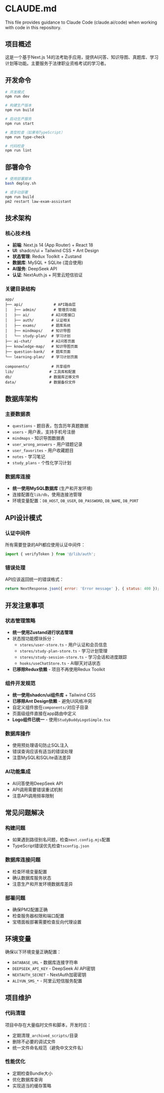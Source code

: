 # CLAUDE.md

This file provides guidance to Claude Code (claude.ai/code) when working with code in this repository.

## 项目概述

这是一个基于Next.js 14的法考助手应用，提供AI问答、知识导图、真题库、学习计划等功能。主要服务于法律职业资格考试的学习者。

## 开发命令

```bash
# 开发模式
npm run dev

# 构建生产版本  
npm run build

# 启动生产服务
npm run start

# 类型检查（如果有TypeScript）
npm run type-check

# 代码检查
npm run lint
```

## 部署命令

```bash
# 使用部署脚本
bash deploy.sh

# 或手动部署
npm run build
pm2 restart law-exam-assistant
```

## 技术架构

### 核心技术栈
- **前端**: Next.js 14 (App Router) + React 18
- **UI**: shadcn/ui + Tailwind CSS + Ant Design  
- **状态管理**: Redux Toolkit + Zustand
- **数据库**: MySQL + SQLite (混合使用)
- **AI服务**: DeepSeek API
- **认证**: NextAuth.js + 阿里云短信验证

### 关键目录结构
```
app/
├── api/              # API路由层
│   ├── admin/        # 管理员功能
│   ├── ai/          # AI问答接口
│   ├── auth/        # 认证相关
│   ├── exams/       # 题库系统
│   ├── mindmaps/    # 知识导图
│   └── study-plan/  # 学习计划
├── ai-chat/         # AI问答页面
├── knowledge-map/   # 知识导图页面
├── question-bank/   # 题库页面
└── learning-plan/   # 学习计划页面

components/          # 共享组件
lib/                # 工具库和配置
db/                 # 数据库迁移文件
data/               # 数据备份文件
```

## 数据库架构

### 主要数据表
- `questions` - 题目表，包含历年真题数据
- `users` - 用户表，支持手机号注册
- `mindmaps` - 知识导图数据表
- `user_wrong_answers` - 用户错题记录
- `user_favorites` - 用户收藏题目
- `notes` - 学习笔记
- `study_plans` - 个性化学习计划

### 数据库连接
- **统一使用MySQL数据库** (生产和开发环境)
- 连接配置在`lib/db`，使用连接池管理
- 环境变量配置：`DB_HOST`, `DB_USER`, `DB_PASSWORD`, `DB_NAME`, `DB_PORT`

## API设计模式

### 认证中间件
所有需要登录的API都应使用认证中间件：
```javascript
import { verifyToken } from '@/lib/auth';
```

### 错误处理
API应该返回统一的错误格式：
```javascript
return NextResponse.json({ error: 'Error message' }, { status: 400 });
```

## 开发注意事项

### 状态管理策略
- **统一使用Zustand进行状态管理**
- 状态按功能模块拆分：
  - `stores/user-store.ts` - 用户认证和会员信息
  - `stores/study-plan-store.ts` - 学习计划管理
  - `stores/study-session-store.ts` - 学习会话和进度跟踪
  - `hooks/useChatStore.ts` - AI聊天对话状态
- **已移除Redux依赖** - 项目不再使用Redux Toolkit

### 组件开发规范
- **统一使用shadcn/ui组件库** + Tailwind CSS
- **已移除Ant Design依赖** - 避免UI风格冲突
- 自定义组件放在`components/`对应子目录
- 页面级组件直接在app路由中定义
- **Logo组件已统一** - 使用`StudyBuddyLogoSimple.tsx`

### 数据库操作
- 使用预处理语句防止SQL注入
- 错误查询应该有适当的错误处理
- 注意MySQL和SQLite语法差异

### AI功能集成
- AI问答使用DeepSeek API
- API调用需要错误重试机制
- 注意API调用频率限制

## 常见问题解决

### 构建问题
- 如果遇到路径别名问题，检查`next.config.mjs`配置
- TypeScript错误优先检查`tsconfig.json`

### 数据库连接问题
- 检查环境变量配置
- 确认数据库服务状态
- 注意生产和开发环境数据库差异

### 部署问题  
- 确保PM2配置正确
- 检查服务器权限和端口配置
- 宝塔面板部署需要检查反向代理设置

## 环境变量

确保以下环境变量正确配置：
- `DATABASE_URL` - 数据库连接字符串
- `DEEPSEEK_API_KEY` - DeepSeek AI API密钥
- `NEXTAUTH_SECRET` - NextAuth加密密钥
- `ALIYUN_SMS_*` - 阿里云短信服务配置

## 项目维护

### 代码清理
项目中存在大量临时文件和脚本，开发时应：
- 定期清理`_archived_scripts/`目录
- 删除不必要的调试文件
- 统一文件命名规范（避免中文文件名）

### 性能优化
- 定期检查Bundle大小
- 优化数据库查询
- 实现适当的缓存策略